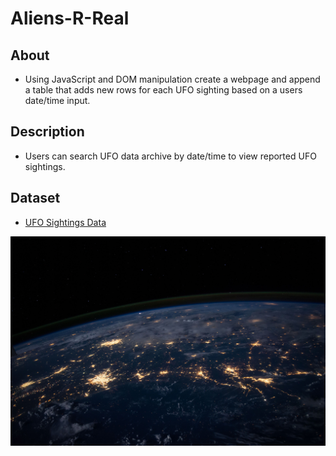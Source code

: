# Aliens-R-Real
## About
* Using JavaScript and DOM manipulation create a webpage and append a table that adds new rows for each UFO sighting based on a users date/time input.

## Description
* Users can search UFO data archive by date/time to view reported UFO sightings.

## Dataset
* [UFO Sightings Data](js/data.js)

![Bacteria by filterforge.com](images/nasa.jpg)
